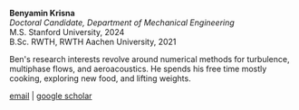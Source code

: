**Benyamin Krisna**  
*Doctoral Candidate, Department of Mechanical Engineering*  
M.S. Stanford University, 2024  
B.Sc. RWTH, RWTH Aachen University, 2021

Ben's research interests revolve around numerical methods for turbulence, multiphase flows, and aeroacoustics. He spends his free time mostly cooking, exploring new food, and lifting weights.

[email](mailto:benkris@stanford.edu) \| [google scholar](https://scholar.google.com/citations?user=FycDVowAAAAJ&hl=en&oi=ao)